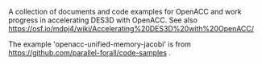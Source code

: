 A collection of documents and code examples for OpenACC and work progress in accelerating DES3D with OpenACC.
See also https://osf.io/mdpj4/wiki/Accelerating%20DES3D%20with%20OpenACC/

The example 'openacc-unified-memory-jacobi' is from https://github.com/parallel-forall/code-samples .
